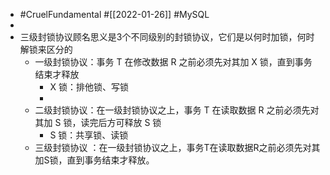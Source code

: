 - #CruelFundamental #[[2022-01-26]] #MySQL
-
- 三级封锁协议顾名思义是3个不同级别的封锁协议，它们是以何时加锁，何时解锁来区分的
	- 一级封锁协议：事务 T 在修改数据 R 之前必须先对其加 X 锁，直到事务结束才释放
		- X 锁：排他锁、写锁
		-
	- 二级封锁协议：在一级封锁协议之上，事务 T 在读取数据 R 之前必须先对其加 S 锁，读完后方可释放 S 锁
		- S 锁：共享锁、读锁
	- 三级封锁协议 ：在一级封锁协议之上，事务T在读取数据R之前必须先对其加S锁，直到事务结束才释放。